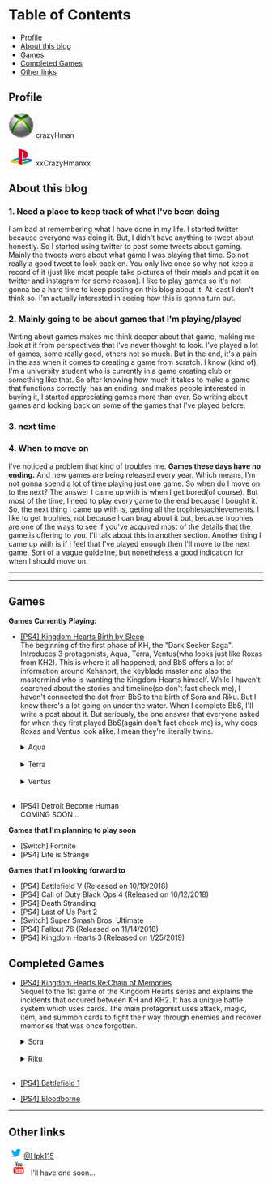 # Table of Contents
- [Profile](#profile)
- [About this blog](#about-this-blog)
- [Games](#games)
- [Completed Games](#completed-games)
- [Other links](#other-links)

## Profile
[<img src="images/xboxLOGO.jpg" width="50">](https://www.xbox.com/ja-JP/)
crazyHman
<br>
<br>
[<img src="images/playstationLOGO.png" width="50">](https://www.playstation.com/en-us/)
xxCrazyHmanxx

## About this blog  

### 1. Need a place to keep track of what I've been doing  

I am bad at remembering what I have done in my life. I started twitter because everyone was doing it. But, I didn't have anything to tweet about honestly. So I started using twitter to post some tweets about gaming. Mainly the tweets were about what game I was playing that time. So not really a good tweet to look back on. You only live once so why not keep a record of it (just like most people take pictures of their meals and post it on twitter and instagram for some reason). I like to play games so it's not gonna be a hard time to keep posting on this blog about it. At least I don't think so. I'm actually interested in seeing how this is gonna turn out. 

### 2. Mainly going to be about games that I'm playing/played   

Writing about games makes me think deeper about that game, making me look at it from perspectives that I've never thought to look. I've played a lot of games, some really good, others not so much. But in the end, it's a pain in the ass when it comes to creating a game from scratch. I know (kind of), I'm a university student who is currently in a game creating club or something like that. So after knowing how much it takes to make a game that functions correctly, has an ending, and makes people interested in buying it, I started appreciating games more than ever. So writing about games and looking back  on some of the games that I've played before.

### 3. next time  

### 4. When to move on

I've noticed a problem that kind of troubles me. **Games these days have no ending.** And new games are being released every year. Which means, I'm not gonna spend a lot of time playing just one game. So when do I move on to the next? The answer I came up with is when I get bored(of course). But most of the time, I need to play every game to the end because I bought it. So, the next thing I came up with is, getting all the trophies/achievements. I like to get trophies, not because I can brag about it but, because trophies are one of the ways to see if you've acquired most of the details that the game is offering to you. I'll talk about this in another section. Another thing I came up with is if I feel that I've played enough then I'll move to the next game. Sort of a vague guideline, but nonetheless a good indication for when I should move on. 

---  
---
## Games 

**Games Currently Playing:**  

- [[PS4] Kingdom Hearts Birth by Sleep](KHBbS.html)  
  The beginning of the first phase of KH, the "Dark Seeker Saga". Introduces 3 protagonists, Aqua, Terra, Ventus(who looks just like Roxas from KH2). This is where it all happened, and BbS offers a lot of information around Xehanort, the keyblade master and also the mastermind who is wanting the Kingdom Hearts himself. While I haven't searched about the stories and timeline(so don't fact check me), I haven't connected the dot from BbS to the birth of Sora and Riku. But I know there's a lot going on under the water. When I complete BbS, I'll write a post about it. But seriously, the one answer that everyone asked for when they first played BbS(again don't fact check me) is, why does Roxas and Ventus look alike. I mean they're literally twins. 

  <details>
  <summary>Aqua</summary>
  Coming soon…
  </details>
  <br>
  
  <details>  
  <summary>Terra</summary>
  Coming soon…   
  </details>  
  <br>
  
  <details>
  <summary>Ventus</summary>
  Coming soon…
  </details>
  <br>
  
- [PS4] Detroit Become Human  
COMING SOON…

**Games that I'm planning to play soon**  
- [Switch] Fortnite  
- [PS4] Life is Strange

**Games that I'm looking forward to**
- [PS4] Battlefield V (Released on 10/19/2018)
- [PS4] Call of Duty Black Ops 4 (Released on 10/12/2018)
- [PS4] Death Stranding              
- [PS4] Last of Us Part 2
- [Switch] Super Smash Bros. Ultimate  
- [PS4] Fallout 76 (Released on 11/14/2018)
- [PS4] Kingdom Hearts 3 (Released on 1/25/2019)  

## Completed Games  

- [[PS4] Kingdom Hearts Re:Chain of Memories](KHRe_CoM.html)  
  Sequel to the 1st game of the Kingdom Hearts series and explains the incidents that occured between KH and KH2. It has a unique battle system which uses cards. The main protagonist uses attack, magic, item, and summon cards to fight their way through enemies and recover memories that was once forgotten.  
  
  <details>
  <summary>Sora</summary>
  Coming soon…
  </details>
  <br>
  
  <details>  
  <summary>Riku</summary>
  Coming soon…   
  </details>  
  <br>
  
- [[PS4] Battlefield 1](BF1.html)

- [[PS4] Bloodborne](Bloodborne.html)
  

---
## Other links
<img src="images/twitterLOGO.jpg" width="30">[@Hpk115](https://twitter.com/hpk115)  
[<img src="images/youtubeLOGO.png" width="40">](https://www.youtube.com) I'll have one soon…
